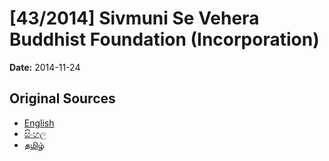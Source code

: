 # [43/2014] Sivmuni Se Vehera Buddhist Foundation (Incorporation)

**Date:** 2014-11-24

## Original Sources

- [English](https://documents.gov.lk/view/acts/2014/11/43-2014_E.pdf)
- [සිංහල](https://documents.gov.lk/view/acts/2014/11/43-2014_S.pdf)
- [தமிழ்](https://documents.gov.lk/view/acts/2014/11/43-2014_T.pdf)
